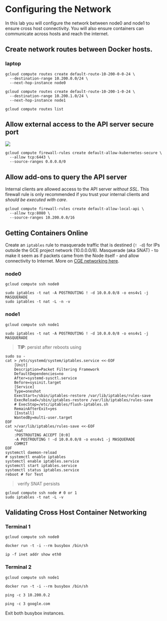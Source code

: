 # Configuring the Network

In this lab you will configure the network between node0 and node1 to ensure cross host connectivity. You will also ensure containers can communicate across hosts and reach the internet.

## Create network routes between Docker hosts.

### laptop

```
gcloud compute routes create default-route-10-200-0-0-24 \
  --destination-range 10.200.0.0/24 \
  --next-hop-instance node0
```
```
gcloud compute routes create default-route-10-200-1-0-24 \
  --destination-range 10.200.1.0/24 \
  --next-hop-instance node1
```

```
gcloud compute routes list
```

## Allow external access to the API server secure port
![](images/GCE-routing.png?raw=true)

```
gcloud compute firewall-rules create default-allow-kubernetes-secure \
  --allow tcp:6443 \
  --source-ranges 0.0.0.0/0
```

## Allow add-ons to query the API server
Internal clients are allowed access to the API server _without SSL_. This firewall rule is only recommended if you trust your internal clients and _should be executed with care_.
```
gcloud compute firewall-rules create default-allow-local-api \
  --allow tcp:8080 \
  --source-ranges 10.200.0.0/16
```


## Getting Containers Online

Create an `iptables` rule to masquerade traffic that is destined (`! -d`) for IPs outside the GCE project network (10.0.0.0/8). Masquerade (aka SNAT) - to make it seem as if packets came from the Node itself - and allow connectivity to Internet. More on [CGE networking here](http://kubernetes.io/docs/admin/networking/#google-compute-engine-gce).

### node0

```
gcloud compute ssh node0
```

```
sudo iptables -t nat -A POSTROUTING ! -d 10.0.0.0/8 -o ens4v1 -j MASQUERADE
sudo iptables -t nat -L -n -v
```

### node1

```
gcloud compute ssh node1
```

```
sudo iptables -t nat -A POSTROUTING ! -d 10.0.0.0/8 -o ens4v1 -j MASQUERADE
```

> __TIP__: persist after reboots using
```
sudo su -
cat > /etc/systemd/system/iptables.service <<-EOF
    [Unit]
    Description=Packet Filtering Framework
    DefaultDependencies=no
    After=systemd-sysctl.service
    Before=sysinit.target
    [Service]
    Type=oneshot
    ExecStart=/sbin/iptables-restore /var/lib/iptables/rules-save
    ExecReload=/sbin/iptables-restore /var/lib/iptables/rules-save
    # ExecStop=/etc/iptables/flush-iptables.sh
    RemainAfterExit=yes
    [Install]
    WantedBy=multi-user.target
EOF
cat >/var/lib/iptables/rules-save <<-EOF
	*nat
	:POSTROUTING ACCEPT [0:0]
	-A POSTROUTING ! -d 10.0.0.0/8 -o ens4v1 -j MASQUERADE
	COMMIT
EOF
systemctl daemon-reload
# systemctl enable iptables
systemctl enable iptables.service
systemctl start iptables.service
systemctl status iptables.service
reboot # for Test
```

> verify SNAT persists
```
gcloud compute ssh node # 0 or 1
sudo iptables -t nat -L -v
```

## Validating Cross Host Container Networking

### Terminal 1

```
gcloud compute ssh node0
```
```
docker run -t -i --rm busybox /bin/sh
```

```
ip -f inet addr show eth0
```

### Terminal 2

```
gcloud compute ssh node1
```

```
docker run -t -i --rm busybox /bin/sh
```

```
ping -c 3 10.200.0.2
```

```
ping -c 3 google.com
```

Exit both busybox instances.
